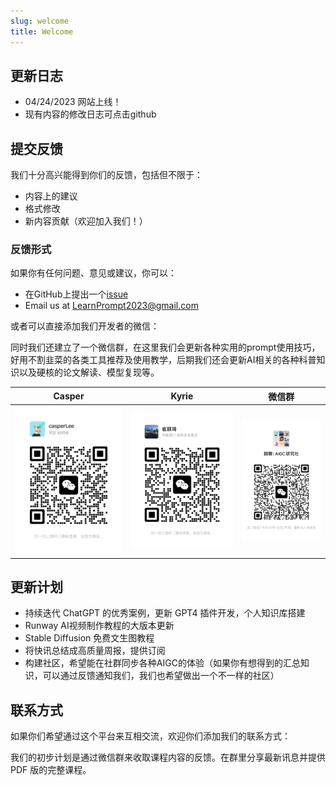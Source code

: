 ```yaml
---
slug: welcome
title: Welcome
---
```

  
## 更新日志 

- 04/24/2023 网站上线！
- 现有内容的修改日志可点击github

## 提交反馈

我们十分高兴能得到你们的反馈，包括但不限于：

- 内容上的建议
- 格式修改
- 新内容贡献（欢迎加入我们！）

### 反馈形式 

如果你有任何问题、意见或建议，你可以：
  - 在GitHub上提出一个[issue](https://github.com/LearnPrompt/LearnPrompt/issues)
  - Email us at [LearnPrompt2023@gmail.com](mailto:LearnPrompt2023@gmail.com)

或者可以直接添加我们开发者的微信：

同时我们还建立了一个微信群，在这里我们会更新各种实用的prompt使用技巧，好用不割韭菜的各类工具推荐及使用教学，后期我们还会更新AI相关的各种科普知识以及硬核的论文解读、模型复现等。

|Casper|Kyrie | 微信群 |
|--|--|--|
|![Casper](../../static/img/Casper.jpg) |![Kyrie](../../static/img/Kyrie.jpg) |![Group](../../static/img/group.jpg) |



## 更新计划

- 持续迭代 ChatGPT 的优秀案例，更新 GPT4 插件开发，个人知识库搭建
- Runway AI视频制作教程的大版本更新
- Stable Diffusion 免费文生图教程
- 将快讯总结成高质量周报，提供订阅
- 构建社区，希望能在社群同步各种AIGC的体验（如果你有想得到的汇总知识，可以通过反馈通知我们，我们也希望做出一个不一样的社区）

## 联系方式

如果你们希望通过这个平台来互相交流，欢迎你们添加我们的联系方式：



我们的初步计划是通过微信群来收取课程内容的反馈。在群里分享最新讯息并提供 PDF 版的完整课程。
